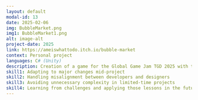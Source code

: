 ```yaml
---
layout: default
modal-id: 13
date: 2025-02-06
img: BubbleMarket.png
img1: BubbleMarket1.png
alt: image-alt
project-date: 2025
link: https://ameiswhattodo.itch.io/bubble-market
context: Personal project
languages: C# (Unity)
description: Creation of a game for the Global Game Jam TGD 2025 with the theme "Bubble" !
skill1: Adapting to major changes mid-project
skill2: Handling misalignment between developers and designers
skill3: Avoiding unnecessary complexity in limited-time projects
skill4: Learning from challenges and applying those lessons in the future
---
```

